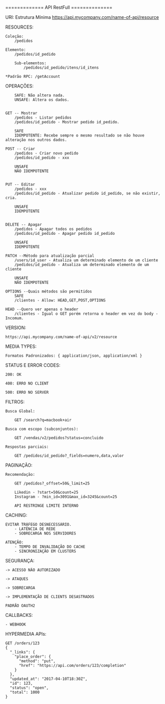 ============= API RestFull ==============

URI:
	Estrutura Mínima
	https://api.mycompany.com/name-of-api/resource


RESOURCES:

	Coleção:
		/pedidos

	Elemento:
		/pedidos/id_pedido

		Sub-elementos:
			/pedidos/id_pedido/itens/id_itens

	*Padrão RPC: /getAccount 

OPERAÇÕES:

		SAFE: Não altera nada.
		UNSAFE: Altera os dados.


	GET -- Mostrar
		/pedidos - Listar pedidos
		/pedidos/id_pedido - Mostrar pedido id_pedido.
		
		SAFE
		IDEMPOTENTE: Recebe sempre o mesmo resultado se não houve alteração nos outros dados.

	POST -- Criar
		/pedidos - Criar novo pedido
		/pedidos/id_pedido - xxx

		UNSAFE
		NÃO IDEMPOTENTE
		

	PUT -- Editar
		/pedidos - xxx
		/pedidos/id_pedido - Atualizar pedido id_pedido, se não existir, cria.

		UNSAFE
		IDEMPOTENTE


	DELETE -- Apagar
		/pedidos - Apagar todos os pedidos
		/pedidos/id_pedido - Apagar pedido id_pedido

		UNSAFE
		IDEMPOTENTE

	PATCH --Método para atualização parcial
		/users/id_user - Atualiza um determinado elemento de um cliente
		/pedidos/id_pedido - Atualiza um determinado elemento de um cliente

		UNSAFE
		NÃO IDEMPOTENTE

	OPTIONS --Quais métodos são permitidos
		SAFE
		/clientes - Allow: HEAD,GET,POST,OPTIONS

	HEAD --Quero ver apenas o header
		/clientes - Igual o GET porém retorna o header em vez do body - Incomum.

VERSION:

	https://api.mycompany.com/name-of-api/v2/resource

MEDIA TYPES:
	
	Formatos Padronizados: { application/json, application/xml }

STATUS E ERROR CODES:
	
	200: OK

	400: ERRO NO CLIENT

	500: ERRO NO SERVER

FILTROS:

	Busca Global:

		GET /search?q=macbook+air

	Busca com escopo (subconjuntos):

		GET /vendas/v2/pedidos?status=concluido

	Respostas parciais:

		GET /pedidos/id_pedido?_fields=numero,data,valor


PAGINAÇÃO:

	Recomendação:

		GET /pedidos?_offset=50&_limit=25

		Likedin - ?start=50&count=25
		Instagram - ?min_id=3091&max_id=3245&count=25

		API RESTRINGE LIMITE INTERNO

CACHING:

	EVITAR TRÁFEGO DESNECESSÁRIO.
		- LATÊNCIA DE REDE
		- SOBRECARGA NOS SERVIDORES

	ATENÇÃO:
		- TEMPO DE INVALIDAÇÃO DO CACHE
		- SINCRONIZAÇÃO EM CLUSTERS

SEGURANÇA:
	
	-> ACESSO NÃO AUTORIZADO

	-> ATAQUES

	-> SOBRECARGA

	-> IMPLEMENTAÇÃO DE CLIENTS DESASTRADOS

	PADRÃO OAUTH2

CALLBACKS:

	- WEBHOOK

HYPERMEDIA APIs:
	
	GET /orders/123
	{
	  "_links": {
	    "place_order": {
	      "method": "put",
	      "href": "https://api.com/orders/123/completion"
	    }
	  },
	  "updated_at": "2017-04-10T18:30Z",
	  "id": 123,
	  "status": "open",
	  "total": 1000
	}

